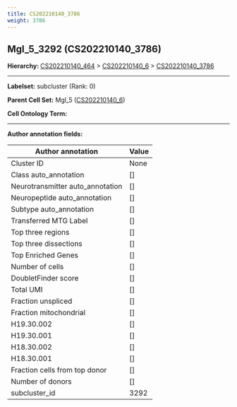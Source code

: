 ```yaml
---
title: CS202210140_3786
weight: 3786
---
```

## Mgl_5_3292 (CS202210140_3786)
<b>Hierarchy: </b>
[CS202210140_464](cell_sets/CS202210140_464.md) >
[CS202210140_6](cell_sets/CS202210140_6.md) >
[CS202210140_3786](cell_sets/CS202210140_3786.md)

---


**Labelset:** subcluster (Rank: 0)

**Parent Cell Set:** Mgl_5 ([CS202210140_6](cell_sets/CS202210140_6.md))



**Cell Ontology Term:** 

[MARKER GENES.]: #


---

[TRANSFERRED ANNOTATIONS.]: #


[AUTHOR ANNOTATION FIELDS.]: #


**Author annotation fields:**

| Author annotation | Value |
|-------------------|-------|
|Cluster ID|None|
|Class auto_annotation|[]|
|Neurotransmitter auto_annotation|[]|
|Neuropeptide auto_annotation|[]|
|Subtype auto_annotation|[]|
|Transferred MTG Label|[]|
|Top three regions|[]|
|Top three dissections|[]|
|Top Enriched Genes|[]|
|Number of cells|[]|
|DoubletFinder score|[]|
|Total UMI|[]|
|Fraction unspliced|[]|
|Fraction mitochondrial|[]|
|H19.30.002|[]|
|H19.30.001|[]|
|H18.30.002|[]|
|H18.30.001|[]|
|Fraction cells from top donor|[]|
|Number of donors|[]|
|subcluster_id|3292|
